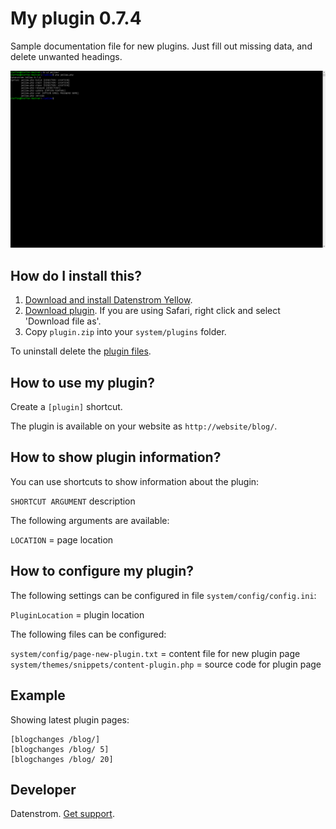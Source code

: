 My plugin 0.7.4
===============
Sample documentation file for new plugins. Just fill out missing data, and delete unwanted headings. 

<p align="center"><img src="my-screenshot.png?raw=true" alt="Screenshot"></p>

## How do I install this?

1. [Download and install Datenstrom Yellow](https://github.com/datenstrom/yellow/).
2. [Download plugin](https://github.com/). If you are using Safari, right click and select 'Download file as'.
3. Copy `plugin.zip` into your `system/plugins` folder.

To uninstall delete the [plugin files](update.ini).

## How to use my plugin?

Create a `[plugin]` shortcut. 

The plugin is available on your website as `http://website/blog/`. 

## How to show plugin information?

You can use shortcuts to show information about the plugin:

`SHORTCUT ARGUMENT` description   

The following arguments are available:

`LOCATION` = page location   

## How to configure my plugin?

The following settings can be configured in file `system/config/config.ini`:

`PluginLocation` = plugin location  

The following files can be configured:

`system/config/page-new-plugin.txt` = content file for new plugin page  
`system/themes/snippets/content-plugin.php` = source code for plugin page  

## Example

Showing latest plugin pages:

    [blogchanges /blog/]
    [blogchanges /blog/ 5]
    [blogchanges /blog/ 20]

## Developer

Datenstrom. [Get support](https://developers.datenstrom.se/help/support).
